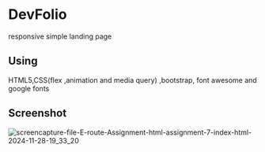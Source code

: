 # DevFolio
responsive simple landing page
## Using
HTML5,CSS(flex ,animation and media query) ,bootstrap, font awesome and google fonts
## Screenshot
![screencapture-file-E-route-Assignment-html-assignment-7-index-html-2024-11-28-19_33_20](https://github.com/user-attachments/assets/630c3111-eb03-41da-abe0-041cb16098cf)

